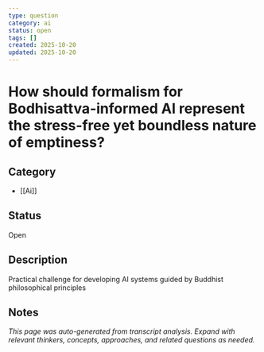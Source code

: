 ```yaml
---
type: question
category: ai
status: open
tags: []
created: 2025-10-20
updated: 2025-10-20
---
```


# How should formalism for Bodhisattva-informed AI represent the stress-free yet boundless nature of emptiness?

## Category

- [[Ai]]

## Status

Open

## Description

Practical challenge for developing AI systems guided by Buddhist philosophical principles

## Notes

*This page was auto-generated from transcript analysis. Expand with relevant thinkers, concepts, approaches, and related questions as needed.*

